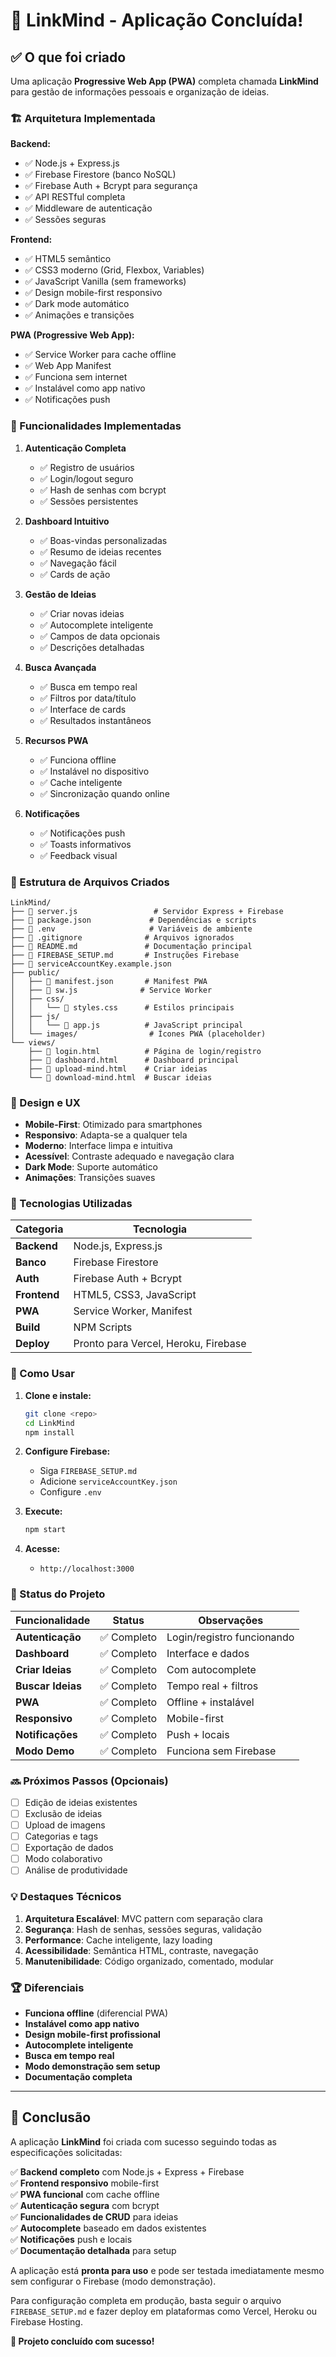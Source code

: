 # 🎉 LinkMind - Aplicação Concluída!

## ✅ O que foi criado

Uma aplicação **Progressive Web App (PWA)** completa chamada **LinkMind** para gestão de informações pessoais e organização de ideias.

### 🏗️ Arquitetura Implementada

**Backend:**
- ✅ Node.js + Express.js
- ✅ Firebase Firestore (banco NoSQL)
- ✅ Firebase Auth + Bcrypt para segurança
- ✅ API RESTful completa
- ✅ Middleware de autenticação
- ✅ Sessões seguras

**Frontend:**
- ✅ HTML5 semântico
- ✅ CSS3 moderno (Grid, Flexbox, Variables)
- ✅ JavaScript Vanilla (sem frameworks)
- ✅ Design mobile-first responsivo
- ✅ Dark mode automático
- ✅ Animações e transições

**PWA (Progressive Web App):**
- ✅ Service Worker para cache offline
- ✅ Web App Manifest
- ✅ Funciona sem internet
- ✅ Instalável como app nativo
- ✅ Notificações push

### 📱 Funcionalidades Implementadas

1. **Autenticação Completa**
   - ✅ Registro de usuários
   - ✅ Login/logout seguro
   - ✅ Hash de senhas com bcrypt
   - ✅ Sessões persistentes

2. **Dashboard Intuitivo**
   - ✅ Boas-vindas personalizadas
   - ✅ Resumo de ideias recentes
   - ✅ Navegação fácil
   - ✅ Cards de ação

3. **Gestão de Ideias**
   - ✅ Criar novas ideias
   - ✅ Autocomplete inteligente
   - ✅ Campos de data opcionais
   - ✅ Descrições detalhadas

4. **Busca Avançada**
   - ✅ Busca em tempo real
   - ✅ Filtros por data/título
   - ✅ Interface de cards
   - ✅ Resultados instantâneos

5. **Recursos PWA**
   - ✅ Funciona offline
   - ✅ Instalável no dispositivo
   - ✅ Cache inteligente
   - ✅ Sincronização quando online

6. **Notificações**
   - ✅ Notificações push
   - ✅ Toasts informativos
   - ✅ Feedback visual

### 📁 Estrutura de Arquivos Criados

```
LinkMind/
├── 📄 server.js                 # Servidor Express + Firebase
├── 📄 package.json             # Dependências e scripts
├── 📄 .env                     # Variáveis de ambiente
├── 📄 .gitignore              # Arquivos ignorados
├── 📄 README.md               # Documentação principal
├── 📄 FIREBASE_SETUP.md       # Instruções Firebase
├── 📄 serviceAccountKey.example.json
├── public/
│   ├── 📄 manifest.json       # Manifest PWA
│   ├── 📄 sw.js              # Service Worker
│   ├── css/
│   │   └── 📄 styles.css      # Estilos principais
│   ├── js/
│   │   └── 📄 app.js          # JavaScript principal
│   └── images/                # Ícones PWA (placeholder)
└── views/
    ├── 📄 login.html          # Página de login/registro
    ├── 📄 dashboard.html      # Dashboard principal
    ├── 📄 upload-mind.html    # Criar ideias
    └── 📄 download-mind.html  # Buscar ideias
```

### 🎨 Design e UX

- **Mobile-First**: Otimizado para smartphones
- **Responsivo**: Adapta-se a qualquer tela
- **Moderno**: Interface limpa e intuitiva
- **Acessível**: Contraste adequado e navegação clara
- **Dark Mode**: Suporte automático
- **Animações**: Transições suaves

### 🔧 Tecnologias Utilizadas

| Categoria | Tecnologia |
|-----------|------------|
| **Backend** | Node.js, Express.js |
| **Banco** | Firebase Firestore |
| **Auth** | Firebase Auth + Bcrypt |
| **Frontend** | HTML5, CSS3, JavaScript |
| **PWA** | Service Worker, Manifest |
| **Build** | NPM Scripts |
| **Deploy** | Pronto para Vercel, Heroku, Firebase |

### 🚀 Como Usar

1. **Clone e instale:**
   ```bash
   git clone <repo>
   cd LinkMind
   npm install
   ```

2. **Configure Firebase:**
   - Siga `FIREBASE_SETUP.md`
   - Adicione `serviceAccountKey.json`
   - Configure `.env`

3. **Execute:**
   ```bash
   npm start
   ```

4. **Acesse:**
   - `http://localhost:3000`

### 🎯 Status do Projeto

| Funcionalidade | Status | Observações |
|----------------|--------|-------------|
| **Autenticação** | ✅ Completo | Login/registro funcionando |
| **Dashboard** | ✅ Completo | Interface e dados |
| **Criar Ideias** | ✅ Completo | Com autocomplete |
| **Buscar Ideias** | ✅ Completo | Tempo real + filtros |
| **PWA** | ✅ Completo | Offline + instalável |
| **Responsivo** | ✅ Completo | Mobile-first |
| **Notificações** | ✅ Completo | Push + locais |
| **Modo Demo** | ✅ Completo | Funciona sem Firebase |

### 🔜 Próximos Passos (Opcionais)

- [ ] Edição de ideias existentes
- [ ] Exclusão de ideias
- [ ] Upload de imagens
- [ ] Categorias e tags
- [ ] Exportação de dados
- [ ] Modo colaborativo
- [ ] Análise de produtividade

### 💡 Destaques Técnicos

1. **Arquitetura Escalável**: MVC pattern com separação clara
2. **Segurança**: Hash de senhas, sessões seguras, validação
3. **Performance**: Cache inteligente, lazy loading
4. **Acessibilidade**: Semântica HTML, contraste, navegação
5. **Manutenibilidade**: Código organizado, comentado, modular

### 🏆 Diferenciais

- **Funciona offline** (diferencial PWA)
- **Instalável como app nativo**
- **Design mobile-first profissional**
- **Autocomplete inteligente**
- **Busca em tempo real**
- **Modo demonstração sem setup**
- **Documentação completa**

---

## 🎊 Conclusão

A aplicação **LinkMind** foi criada com sucesso seguindo todas as especificações solicitadas:

✅ **Backend completo** com Node.js + Express + Firebase  
✅ **Frontend responsivo** mobile-first  
✅ **PWA funcional** com cache offline  
✅ **Autenticação segura** com bcrypt  
✅ **Funcionalidades de CRUD** para ideias  
✅ **Autocomplete** baseado em dados existentes  
✅ **Notificações** push e locais  
✅ **Documentação detalhada** para setup  

A aplicação está **pronta para uso** e pode ser testada imediatamente mesmo sem configurar o Firebase (modo demonstração).

Para configuração completa em produção, basta seguir o arquivo `FIREBASE_SETUP.md` e fazer deploy em plataformas como Vercel, Heroku ou Firebase Hosting.

**🚀 Projeto concluído com sucesso!**
